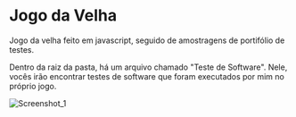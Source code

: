 # Jogo da Velha  

Jogo da velha feito em javascript, seguido de amostragens de portifólio de testes.

Dentro da raiz da pasta, há um arquivo chamado "Teste de Software". Nele, vocês irão encontrar testes de software que foram executados por mim no próprio jogo.

![Screenshot_1](https://user-images.githubusercontent.com/115672602/212586170-f072406f-1cd4-4aba-87d8-aca75206a511.jpg)
